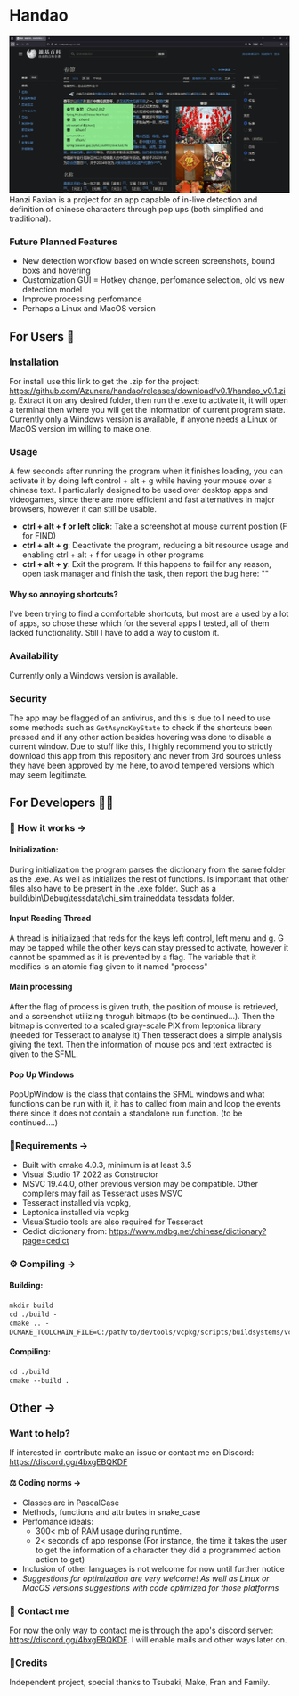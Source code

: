 
# Handao

![Example pf the project](/assets/images/example.png)
Hanzi Faxian is a project for an app capable of in-live detection and definition of chinese characters through pop ups (both simplified and traditional).

### Future Planned Features
- New detection workflow based on whole screen screenshots, bound boxs and hovering
- Customization GUI = Hotkey change, perfomance selection, old vs new detection model
- Improve processing perfomance
- Perhaps a Linux and MacOS version

## For Users 🙋
### Installation

For install use this link to get the .zip for the project: https://github.com/Azunera/handao/releases/download/v0.1/handao_v0.1.zip.
Extract it on any desired folder, then run the .exe to activate it, it will open a terminal then where you will get the information of current program state. 
Currently only a Windows version is available, if anyone needs a Linux or MacOS version im willing to make one.

### Usage
A few seconds after running the program when it finishes loading, you can activate it by doing left control + alt + g while having your mouse over a chinese text. I particularly designed to be used over desktop apps and videogames, since there are more efficient and fast alternatives in major browsers, however it can still be usable.

- **ctrl + alt + f or left click**: Take a screenshot at mouse current position (F for FIND)
- **ctrl + alt + g**: Deactivate the program, reducing a bit resource usage and enabling ctrl + alt + f for usage in other programs
- **ctrl + alt + y**: Exit the program. If this happens to fail for any reason, open task manager and finish the task, then report the bug here: ""

#### Why so annoying shortcuts?

I've been trying to find a comfortable shortcuts, but most are a used by a lot of apps, so chose these which for the several apps I tested, all of them lacked functionality. Still I have to add a way to custom it.

### Availability
Currently only a Windows version is available.

### Security
The app may be flagged of an antivirus, and this is due to I need to use some methods such as `GetAsyncKeyState` to check if the shortcuts been pressed and if any other action besides hovering was done to disable a current window. Due to stuff like this, I highly recommend you to strictly download this app from this repository and never from 3rd sources unless they have been approved by me here, to avoid tempered versions which may seem legitimate.

## For Developers 🧑‍💻

### 🔎 How it works ->
#### Initialization:
During initialization the program parses the dictionary from the same folder as the .exe. As well as initializes the rest of functions. Is important that other files also have to be present in the .exe folder. Such as a build\bin\Debug\tessdata\chi_sim.traineddata tessdata folder.

#### Input Reading Thread
A thread is initializaed that reds for the keys left control, left menu and g. G may be tapped while the other keys can stay pressed to activate, however it cannot be spammed as it is prevented by a flag. The variable that it modifies is an atomic flag given to it named "process"

#### Main processing
After the flag of process is given truth, the position of mouse is retrieved, and a screenshot utilizing throguh bitmaps (to be continued...). Then the bitmap is converted to a scaled gray-scale PIX from leptonica library (needed for Tesseract to analyse it) Then tesseract does a simple analysis giving the text. Then the information of mouse pos and text extracted is given to the SFML.

#### Pop Up Windows
PopUpWindow is the class that contains the SFML windows and what functions can be run with it, it has to called from main and loop the events there since it does not contain a standalone run function.
(to be continued....)
### 📜Requirements ->
- Built with cmake 4.0.3, minimum is at least 3.5
- Visual Studio 17 2022 as Constructor
- MSVC 19.44.0, other previous version may be compatible. Other compilers may fail as Tesseract uses MSVC
- Tesseract installed via vcpkg,
- Leptonica installed via vcpkg
- VisualStudio tools are also required for Tesseract
- Cedict dictionary from: https://www.mdbg.net/chinese/dictionary?page=cedict

### ⚙️ Compiling ->

#### Building:
```
mkdir build
cd ./build -
cmake .. -DCMAKE_TOOLCHAIN_FILE=C:/path/to/devtools/vcpkg/scripts/buildsystems/vcpkg.cmake
```
#### Compiling:
```
cd ./build
cmake --build .

```

## Other ->
### Want to help?
If interested in contribute make an issue or contact me on Discord: https://discord.gg/4bxgEBQKDF

#### ⚖️ Coding norms ->
- Classes are in PascalCase
- Methods, functions and attributes in snake\_case
- Perfomance ideals: 
   - 300< mb of RAM usage during runtime.
   - 2< seconds of app response (For instance, the time it takes the user to get the information of a character they did a programmed action action to get)
- Inclusion of other languages is not welcome for now until further notice
- *Suggestions for optimization are very welcome! As well as Linux or MacOS versions suggestions with code optimized for those platforms*

### 
### 👋 Contact me
For now the only way to contact me is through the app's discord server: https://discord.gg/4bxgEBQKDF.
I will enable mails and other ways later on.

### 🌟Credits
Independent project, special thanks to Tsubaki, Make, Fran and Family.












